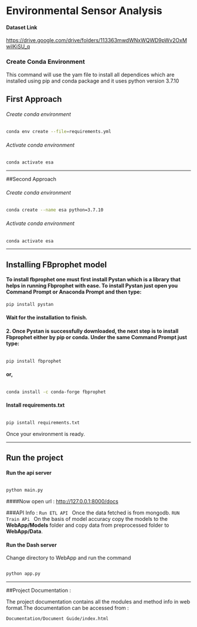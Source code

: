 # Environmental Sensor Analysis 

#### Dataset Link 
https://drive.google.com/drive/folders/113363mwdWNxWQWD9pWv2OxMwilKiSU_q

### Create Conda Environment

This command will use the yam file to install all dependices which are 
installed using pip and conda package and it uses python version 3.7.10


## First Approach


###### Create conda environment 
```bash 
conda env create --file=requirements.yml
```
###### Activate conda environment
```bash 
conda activate esa 
```
<hr>

##Second Approach

###### Create conda environment 
```bash 
conda create --name esa python=3.7.10
```
###### Activate conda environment 
```bash 
conda activate esa
```
<hr>

## Installing FBprophet model 

#### To install fbprophet one must first install Pystan which is a library that helps in running Fbprophet with ease. To install Pystan just open you Command Prompt or Anaconda Prompt and then type:
```bash
pip install pystan
```

#### Wait for the installation to finish.

#### 2. Once Pystan is successfully downloaded, the next step is to install Fbprophet either by pip or conda. Under the same Command Prompt just type:

```bash 

pip install fbprophet

```
#### or,
```bash 

conda install -c conda-forge fbprophet

```
#### Install requirements.txt 
```bash

pip isntall requirements.txt 

```


Once your environment is ready.
<hr>

## Run the project


#### Run the api server  
```bash

python main.py

```
####Now open url : http://127.0.0.1:8000/docs

###API Info :
`
Run ETL API 
`
Once the data fetched is from mongodb.
`
RUN Train APi 
`
On the basis of model accuracy copy the models to the <b>WebApp/Models</b> folder and
copy data from preprocessed folder to <b>WebApp/Data</b>.



#### Run the Dash server  
Change directory to WebApp and run the command 
```bash

python app.py

```
<hr>

##Project Documentation  :

The project documentation contains all the modules and method info in web format.The documentation can be accessed from :

`
Documentation/Document Guide/index.html
`